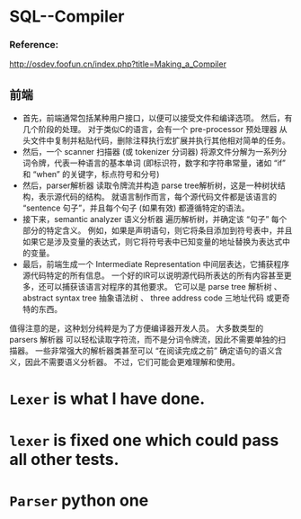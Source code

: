 # SQL--Compiler

### Reference:
http://osdev.foofun.cn/index.php?title=Making_a_Compiler

## 前端
- 首先，前端通常包括某种用户接口，以便可以接受文件和编译选项。 然后，有几个阶段的处理。
对于类似C的语言，会有一个 pre-processor 预处理器 从头文件中复制并粘贴代码，删除注释执行宏扩展并执行其他相对简单的任务。  
- 然后，一个 scanner 扫描器 (或 tokenizer 分词器) 将源文件分解为一系列分词令牌，代表一种语言的基本单词 (即标识符，数字和字符串常量，诸如 “if” 和 “when” 的关键字，标点符号和分号)
- 然后，parser解析器 读取令牌流并构造 parse tree解析树，这是一种树状结构，表示源代码的结构。 就语言制作而言，每个源代码文件都是该语言的 “sentence 句子”，并且每个句子 (如果有效) 都遵循特定的语法。
- 接下来，semantic analyzer 语义分析器 遍历解析树，并确定该 “句子” 每个部分的特定含义。 例如，如果是声明语句，则它将条目添加到符号表中，并且如果它是涉及变量的表达式，则它将符号表中已知变量的地址替换为表达式中的变量。
- 最后，前端生成一个 Intermediate Representation 中间层表达，它捕获程序源代码特定的所有信息。 一个好的IR可以说明源代码所表达的所有内容甚至更多，还可以捕获该语言对程序的其他要求。 它可以是 parse tree 解析树 、 abstract syntax tree 抽象语法树 、 three address code 三地址代码 或更奇特的东西。  


值得注意的是，这种划分纯粹是为了方便编译器开发人员。 大多数类型的 parsers 解析器 可以轻松读取字符流，而不是分词令牌流，因此不需要单独的扫描器。 一些非常强大的解析器类甚至可以 “在阅读完成之前” 确定语句的语义含义，因此不需要语义分析器。 不过，它们可能会更难理解和使用。

# `Lexer` is what I have done.
# `lexer` is fixed one which could pass all other tests.
# `Parser` python one